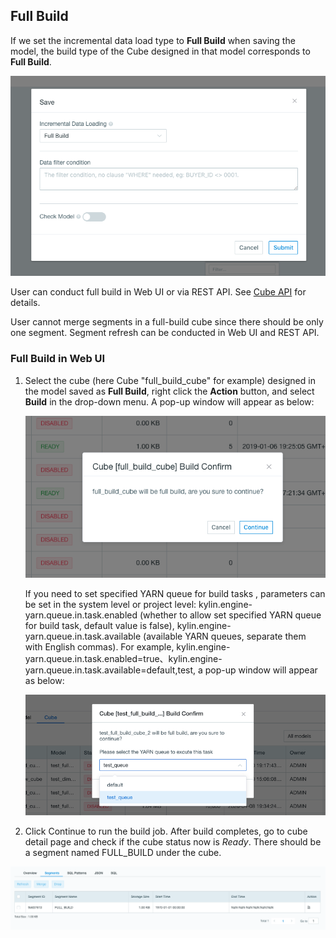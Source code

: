 ## Full Build

If we set the incremental data load type to **Full Build** when saving the model, the build type of the Cube designed in that model corresponds to **Full Build**.

![Set Full Build](images/full_build.png)

User can conduct full build in Web UI or via REST API. See [Cube API](../../rest/cube_api/README.md) for details.

User cannot merge segments in a full-build cube since there should be only one segment. Segment refresh can be conducted in Web UI and REST API.



### Full Build in Web UI

1. Select the cube (here Cube "full_build_cube" for example) designed in the model saved as **Full Build**, right click the **Action** button, and select **Build** in the drop-down menu. A pop-up window will appear as below:

   ![Build Cube](images/full_build_cube.png)

   If you need to set specified YARN queue for build tasks , parameters can be set in the system level or project level: kylin.engine-yarn.queue.in.task.enabled (whether to allow set specified YARN queue for build task, default value is false), kylin.engine-yarn.queue.in.task.available (available YARN queues, separate them with English commas). For example, kylin.engine-yarn.queue.in.task.enabled=true、kylin.engine-yarn.queue.in.task.available=default,test, a pop-up window will appear as below:

   ![Build Cube with specified YARN queue](images/full_build_cube_with_queue.png)

2. Click Continue to run the build job. After build completes, go to cube detail page and check if the cube status now is *Ready*. There should be a segment named FULL_BUILD under the cube.

![FULL_BUILD segment](images/full_build_segment_info.png)



